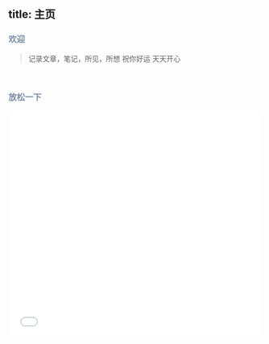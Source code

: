title: 主页
---
### <font color="#798ba9"> 欢迎 </font>

> 记录文章，笔记，所见，所想
> 祝你好运 天天开心 

<br>

### <font color="#798ba9"> 放松一下 </font>

<iframe frameborder="no" border="0" marginwidth="0" marginheight="0" width=100% height=450 src="//music.163.com/outchain/player?type=0&id=6643624389&auto=1&height=430"></iframe>